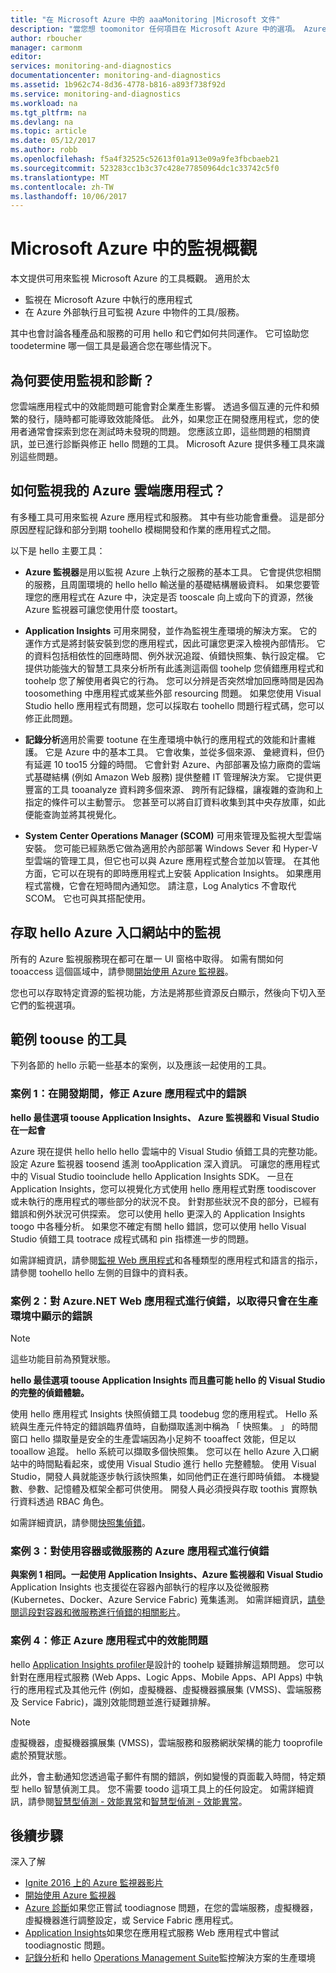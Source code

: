 ```yaml
---
title: "在 Microsoft Azure 中的 aaaMonitoring |Microsoft 文件"
description: "當您想 toomonitor 任何項目在 Microsoft Azure 中的選項。 Azure 監視器, Application Insights Log Analytics"
author: rboucher
manager: carmonm
editor: 
services: monitoring-and-diagnostics
documentationcenter: monitoring-and-diagnostics
ms.assetid: 1b962c74-8d36-4778-b816-a893f738f92d
ms.service: monitoring-and-diagnostics
ms.workload: na
ms.tgt_pltfrm: na
ms.devlang: na
ms.topic: article
ms.date: 05/12/2017
ms.author: robb
ms.openlocfilehash: f5a4f32525c52613f01a913e09a9fe3fbcbaeb21
ms.sourcegitcommit: 523283cc1b3c37c428e77850964dc1c33742c5f0
ms.translationtype: MT
ms.contentlocale: zh-TW
ms.lasthandoff: 10/06/2017
---
```

# <a name="overview-of-monitoring-in-microsoft-azure"></a>Microsoft Azure 中的監視概觀
本文提供可用來監視 Microsoft Azure 的工具概觀。 適用於太
- 監視在 Microsoft Azure 中執行的應用程式 
- 在 Azure 外部執行且可監視 Azure 中物件的工具/服務。 

其中也會討論各種產品和服務的可用 hello 和它們如何共同運作。 它可協助您 toodetermine 哪一個工具是最適合您在哪些情況下。  

## <a name="why-use-monitoring-and-diagnostics"></a>為何要使用監視和診斷？

您雲端應用程式中的效能問題可能會對企業產生影響。 透過多個互連的元件和頻繁的發行，隨時都可能導致效能降低。 此外，如果您正在開發應用程式，您的使用者通常會探索到您在測試時未發現的問題。 您應該立即，這些問題的相關資訊，並已進行診斷與修正 hello 問題的工具。 Microsoft Azure 提供多種工具來識別這些問題。

## <a name="how-do-i-monitor-my-azure-cloud-apps"></a>如何監視我的 Azure 雲端應用程式？

有多種工具可用來監視 Azure 應用程式和服務。 其中有些功能會重疊。 這是部分原因歷程記錄和部分到期 toohello 模糊開發和作業的應用程式之間。 

以下是 hello 主要工具：

-   **Azure 監視器**是用以監視 Azure 上執行之服務的基本工具。 它會提供您相關的服務，且周圍環境的 hello hello 輸送量的基礎結構層級資料。 如果您要管理您的應用程式在 Azure 中，決定是否 tooscale 向上或向下的資源，然後 Azure 監視器可讓您使用什麼 toostart。

-   **Application Insights** 可用來開發，並作為監視生產環境的解決方案。 它的運作方式是將封裝安裝到您的應用程式，因此可讓您更深入檢視內部情形。 它的資料包括相依性的回應時間、例外狀況追蹤、偵錯快照集、執行設定檔。 它提供功能強大的智慧工具來分析所有此遙測這兩個 toohelp 您偵錯應用程式和 toohelp 您了解使用者與它的行為。 您可以分辨是否突然增加回應時間是因為 toosomething 中應用程式或某些外部 resourcing 問題。 如果您使用 Visual Studio hello 應用程式有問題，您可以採取右 toohello 問題行程式碼，您可以修正此問題。  

-   **記錄分析**適用於需要 tootune 在生產環境中執行的應用程式的效能和計畫維護。 它是 Azure 中的基本工具。 它會收集，並從多個來源、 彙總資料，但仍有延遲 10 too15 分鐘的時間。 它會針對 Azure、內部部署及協力廠商的雲端式基礎結構 (例如 Amazon Web 服務) 提供整體 IT 管理解決方案。 它提供更豐富的工具 tooanalyze 資料跨多個來源、 跨所有記錄檔，讓複雜的查詢和上指定的條件可以主動警示。  您甚至可以將自訂資料收集到其中央存放庫，如此便能查詢並將其視覺化。 

-   **System Center Operations Manager (SCOM)** 可用來管理及監視大型雲端安裝。 您可能已經熟悉它做為適用於內部部署 Windows Sever 和 Hyper-V 型雲端的管理工具，但它也可以與 Azure 應用程式整合並加以管理。 在其他方面，它可以在現有的即時應用程式上安裝 Application Insights。  如果應用程式當機，它會在短時間內通知您。 請注意，Log Analytics 不會取代 SCOM。 它也可與其搭配使用。  


## <a name="accessing-monitoring-in-hello-azure-portal"></a>存取 hello Azure 入口網站中的監視
所有的 Azure 監視服務現在都可在單一 UI 窗格中取得。 如需有關如何 tooaccess 這個區域中，請參閱[開始使用 Azure 監視器](monitoring-get-started.md)。 

您也可以存取特定資源的監視功能，方法是將那些資源反白顯示，然後向下切入至它們的監視選項。 

## <a name="examples-of-when-toouse-which-tool"></a>範例 toouse 的工具 

下列各節的 hello 示範一些基本的案例，以及應該一起使用的工具。 

### <a name="scenario-1--fix-errors-in-an-azure-application-under-development"></a>案例 1：在開發期間，修正 Azure 應用程式中的錯誤   

**hello 最佳選項 toouse Application Insights、 Azure 監視器和 Visual Studio 在一起會**

Azure 現在提供 hello hello hello 雲端中的 Visual Studio 偵錯工具的完整功能。 設定 Azure 監視器 toosend 遙測 tooApplication 深入資訊。 可讓您的應用程式中的 Visual Studio tooinclude hello Application Insights SDK。 一旦在 Application Insights，您可以視覺化方式使用 hello 應用程式對應 toodiscover 或未執行的應用程式的哪些部分的狀況不良。 針對那些狀況不良的部分，已經有錯誤和例外狀況可供探索。 您可以使用 hello 更深入的 Application Insights toogo 中各種分析。 如果您不確定有關 hello 錯誤，您可以使用 hello Visual Studio 偵錯工具 tootrace 成程式碼和 pin 指標進一步的問題。 

如需詳細資訊，請參閱[監視 Web 應用程式](../application-insights/app-insights-azure-web-apps.md)和各種類型的應用程式和語言的指示，請參閱 toohello hello 左側的目錄中的資料表。  

### <a name="scenario-2--debug-an-azure-net-web-application-for-errors-that-only-show-in-production"></a>案例 2：對 Azure.NET Web 應用程式進行偵錯，以取得只會在生產環境中顯示的錯誤 

> [!NOTE]
> 這些功能目前為預覽狀態。 

**hello 最佳選項 toouse Application Insights 而且盡可能 hello 的 Visual Studio 的完整的偵錯體驗。**

使用 hello 應用程式 Insights 快照偵錯工具 toodebug 您的應用程式。 Hello 系統與生產元件特定的錯誤臨界值時，自動擷取遙測中稱為 「 快照集。 」 的時間窗口 hello 擷取量是安全的生產雲端因為小足夠不 tooaffect 效能，但足以 tooallow 追蹤。  hello 系統可以擷取多個快照集。 您可以在 hello Azure 入口網站中的時間點看起來，或使用 Visual Studio 進行 hello 完整體驗。 使用 Visual Studio，開發人員就能逐步執行該快照集，如同他們正在進行即時偵錯。 本機變數、參數、記憶體及框架全都可供使用。 開發人員必須授與存取 toothis 實際執行資料透過 RBAC 角色。  

如需詳細資訊，請參閱[快照集偵錯](../application-insights/app-insights-snapshot-debugger.md)。 

### <a name="scenario-3--debug-an-azure-application-that-uses-containers-or-microservices"></a>案例 3：對使用容器或微服務的 Azure 應用程式進行偵錯 

**與案例 1 相同。一起使用 Application Insights、Azure 監視器和 Visual Studio** Application Insights 也支援從在容器內部執行的程序以及從微服務 (Kubernetes、Docker、Azure Service Fabric) 蒐集遙測。 如需詳細資訊，[請參閱這段對容器和微服務進行偵錯的相關影片](https://go.microsoft.com/fwlink/?linkid=848184)。 


### <a name="scenario-4--fix-performance-issues-in-your-azure-application"></a>案例 4：修正 Azure 應用程式中的效能問題

hello [Application Insights profiler](../application-insights/app-insights-profiler.md)是設計的 toohelp 疑難排解這類問題。 您可以針對在應用程式服務 (Web Apps、Logic Apps、Mobile Apps、API Apps) 中執行的應用程式及其他元件 (例如，虛擬機器、虛擬機器擴展集 (VMSS)、雲端服務及 Service Fabric)，識別效能問題並進行疑難排解。 

> [!NOTE]
> 虛擬機器，虛擬機器擴展集 (VMSS)，雲端服務和服務網狀架構的能力 tooprofile 處於預覽狀態。   

此外，會主動通知您透過電子郵件有關的錯誤，例如變慢的頁面載入時間，特定類型 hello 智慧偵測工具。  您不需要 toodo 這項工具上的任何設定。 如需詳細資訊，請參閱[智慧型偵測 - 效能異常](../application-insights/app-insights-proactive-performance-diagnostics.md)和[智慧型偵測 - 效能異常](https://azure.microsoft.com/blog/Enhancments-ApplicationInsights-SmartDetection/preview)。



## <a name="next-steps"></a>後續步驟
深入了解

* [Ignite 2016 上的 Azure 監視器影片](https://myignite.microsoft.com/videos/4977)
* [開始使用 Azure 監視器](monitoring-get-started.md)
* [Azure 診斷](../azure-diagnostics.md)如果您正嘗試 toodiagnose 問題，在您的雲端服務，虛擬機器，虛擬機器進行調整設定，或 Service Fabric 應用程式。
* [Application Insights](https://azure.microsoft.com/documentation/services/application-insights/)如果您在應用程式服務 Web 應用程式中嘗試 toodiagnostic 問題。
* [記錄分析](https://azure.microsoft.com/documentation/services/log-analytics/)和 hello [Operations Management Suite](https://www.microsoft.com/oms/)監控解決方案的生產環境